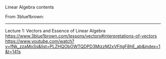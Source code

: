 Linear Algebra contents

From 3blue1brown:
*****************
Lecture 1: Vectors and Essence of Linear Algebra
https://www.3blue1brown.com/lessons/vectors#interpretations-of-vectors
https://www.youtube.com/watch?v=fNk_zzaMoSs&list=PLZHQObOWTQDPD3MizzM2xVFitgF8hE_ab&index=1&t=141s
